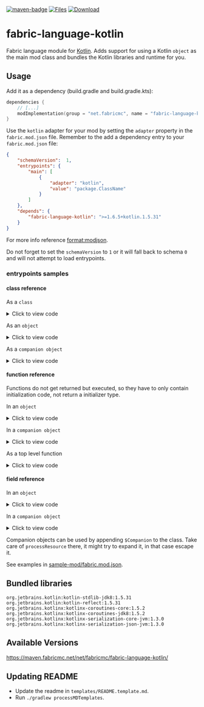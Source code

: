 [![maven-badge](https://img.shields.io/maven-metadata/v/https/maven.fabricmc.net/net/fabricmc/fabric-language-kotlin/maven-metadata.xml.svg?style=flat-square&logo=Kotlin)](https://maven.fabricmc.net/net/fabricmc/fabric-language-kotlin)
[![Files](https://curse.nikky.moe/api/img/308769/files?logo&style=flat-square)](https://minecraft.curseforge.com/projects/308769/files)
[![Download](https://curse.nikky.moe/api/img/308769?logo&style=flat-square)](https://curse.nikky.moe/api/url/308769?version=1.14-Snapshot)

# fabric-language-kotlin
Fabric language module for [Kotlin](https://kotlinlang.org/). Adds support for using a Kotlin `object` as the main mod class and bundles the Kotlin libraries and runtime for you.

## Usage

Add it as a dependency (build.gradle and build.gradle.kts):

```kotlin
dependencies {
    // [...]
    modImplementation(group = "net.fabricmc", name = "fabric-language-kotlin", version = "1.6.5+kotlin.1.5.31")
}
```

Use the `kotlin` adapter for your mod by setting the `adapter` property in the `fabric.mod.json` file. 
Remember to the add a dependency entry to your `fabric.mod.json` file:

```json
{
    "schemaVersion":  1, 
    "entrypoints": {
        "main": [
            {
                "adapter": "kotlin",
                "value": "package.ClassName"
            }
        ]
    },
    "depends": {
        "fabric-language-kotlin": ">=1.6.5+kotlin.1.5.31"
    }
}
```

For more info reference [format:modjson](https://fabricmc.net/wiki/format:modjson).

Do not forget to set the `schemaVersion` to `1` or it will fall back to schema `0` and will not attempt to load entrypoints.

### entrypoints samples

#### class reference

As a `class`

<details>
  <summary>Click to view code</summary><p>

```json
{
    "adapter": "kotlin",
    "value": "mymod.MyMod"
}
```

```kotlin
package mymod
class MyMod : ModInitializer {
    override fun onInitialize() {
        TODO()
    }
}
```
</p></details>

As an `object`

<details>
  <summary>Click to view code</summary><p>

```json
{
    "adapter": "kotlin",
    "value": "mymod.MyMod"
}
```

```kotlin
package mymod
object MyMod : ModInitializer {
    override fun onInitialize() {
        TODO()
    }
}
```
</p></details>

As a `companion object`

<details>
  <summary>Click to view code</summary><p>

```json
{
    "adapter": "kotlin",
    "value": "mymod.MyMod$Companion"
}
```

```kotlin
package mymod
class MyMod {
    companion object : ModInitializer {
        override fun onInitialize() {
            TODO()
        }
    }
}
```
</p></details>

#### function reference

Functions do not get returned but executed, 
so they have to only contain initialization code, 
not return a initializer type.

In an `object`

<details>
  <summary>Click to view code</summary><p>

```json
{
    "adapter": "kotlin",
    "value": "mymod.MyMod::init"
}
```

```kotlin
package mymod
object MyMod  {
    fun init() {
        TODO()
    }
}
```
</p></details>

In a `companion object`
<details>
  <summary>Click to view code</summary><p>

```json
{
    "adapter": "kotlin",
    "value": "mymod.MyMod$Companion::init"
}
```

```kotlin
package mymod
class MyMod  {
    companion object {
        fun init() {
            TODO()
        }
    }
}
```
</p></details>

As a top level function

<details>
  <summary>Click to view code</summary><p>

The classname gets constructed by taking the filename and appending `Kt`.
```json
{
    "adapter": "kotlin",
    "value": "mymod.MyModKt::init"
}
```

File: `src/main/kotlin/mymod/MyMod.kt`
```kotlin
package mymod

fun init() {
    TODO()
}
```
</p></details>

#### field reference

In an `object`

<details>
  <summary>Click to view code</summary><p>

```json
{
    "adapter": "kotlin",
    "value": "mymod.MyMod::initializer"
}
```

```kotlin
package mymod
object MyMod  {
    val initializer = ModInitializer {
        TODO()
    }
}
```
</p></details>

In a `companion object`

<details>
  <summary>Click to view code</summary><p>

```json
{
    "adapter": "kotlin",
    "value": "mymod.MyMod$Companion::initializer"
}
```

```kotlin
package mymod
class MyMod  {
    companion object {
        val initializer = ModInitializer {
            TODO()
        }
    }
}
```
</p></details>

Companion objects can be used by appending `$Companion` to the class.
Take care of `processResource` there, it might try to expand it, in that case escape it.

See examples in [sample-mod/fabric.mod.json](https://github.com/FabricMC/fabric-language-kotlin/blob/master/sample-mod/src/main/resources/fabric.mod.json).

## Bundled libraries

```
org.jetbrains.kotlin:kotlin-stdlib-jdk8:1.5.31
org.jetbrains.kotlin:kotlin-reflect:1.5.31
org.jetbrains.kotlinx:kotlinx-coroutines-core:1.5.2
org.jetbrains.kotlinx:kotlinx-coroutines-jdk8:1.5.2
org.jetbrains.kotlinx:kotlinx-serialization-core-jvm:1.3.0
org.jetbrains.kotlinx:kotlinx-serialization-json-jvm:1.3.0
```

## Available Versions

https://maven.fabricmc.net/net/fabricmc/fabric-language-kotlin/

## Updating README

- Update the readme in `templates/README.template.md`.
- Run `./gradlew processMDTemplates`.
